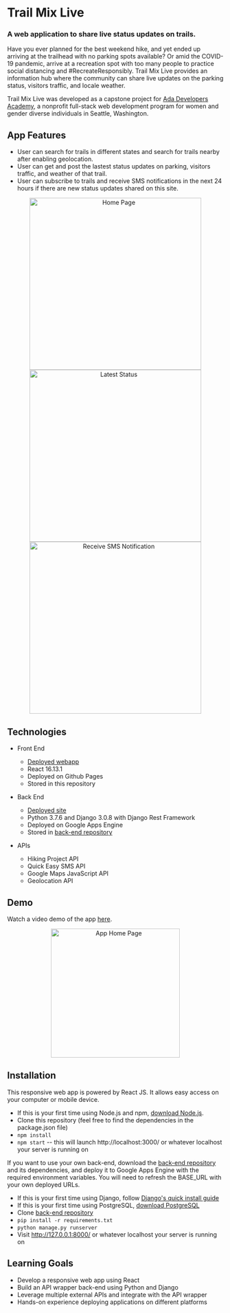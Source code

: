 # Trail Mix Live
### A web application to share live status updates on trails.

Have you ever planned for the best weekend hike, and yet ended up arriving at the trailhead with no parking spots available? Or amid the COVID-19 pandemic, arrive at a recreation spot with too many people to practice social distancing and #RecreateResponsibly. Trail Mix Live provides an information hub where the community can share live updates on the parking status, visitors traffic, and locale weather.

Trail Mix Live was developed as a capstone project for [Ada Developers Academy](https://adadevelopersacademy.org/), a nonprofit full-stack web development program for women and gender diverse individuals in Seattle, Washington.

## App Features
-   User can search for trails in different states and search for trails nearby after enabling geolocation. 
-  User can get and post the lastest status updates on parking, visitors traffic, and weather of that trail.
-  User can subscribe to trails and receive SMS notifications in the next 24 hours if there are new status updates shared on this site.


<p align="center"> 
  <img height="400" src="https://lh3.googleusercontent.com/pw/ACtC-3d5aluy1XH5CVXu6L_voZd9Trk1WBn6UqJH7uAjQHc8WbYi10DaBPyJVNwvqXAPOxv2-A0msgX3Qaj_ZTqZsmXOKky4GXcMf9J_ChlA7GauJss3BePsHFi8ETToreR_kuqw9ilf_6eAMTNr6ZoC6GI=w682-h1396-no?authuser=0" alt="Home Page">
  <img height="400" src="https://lh3.googleusercontent.com/pw/ACtC-3d_VWo7UjrSTGMbtld1N32fXGxOJ_px6APUXC4tquWZ0fs0VJFnFkL9lGcsxfDpg1c-TMJaIR95bB2aVp6_WEF8kduqEe1op7WntJ8U1d_PwDhD1kj-4d7GRgYvq_8kO2L_oDRIDYxTQfksCQA7K6w=w676-h1396-no?authuser=0" alt="Latest Status">
  <img height="400" src="https://lh3.googleusercontent.com/pw/ACtC-3e3D0H5YJqr2I64zwoKucT7TrNLXKESvAQZVhScOCIdNIvFhiDx39rhb8DzS95MMGZfZ9tPYBmD7VpBc8FRnO1nK2TXLUDGJpZim37TxIkrFK-hyqPDt0plbI4VC780TDpD8gjsrMcwlZNq4WDXaLg=w678-h1396-no?authuser=0" alt="Receive SMS Notification">
</p>


## Technologies

  * Front End
    * [Deployed webapp](https://cojenco.github.io/trailmix-live/)
    * React 16.13.1
    * Deployed on Github Pages
    * Stored in this repository
    
  * Back End
    * [Deployed site](https://trailmix-base.wm.r.appspot.com/diamondtrails/)
    * Python 3.7.6 and Django 3.0.8 with Django Rest Framework
    * Deployed on Google Apps Engine
    * Stored in [back-end repository](https://github.com/cojenco/trailmix-be)
    
  * APIs
    * Hiking Project API
    * Quick Easy SMS API
    * Google Maps JavaScript API
    * Geolocation API
    
## Demo
Watch a video demo of the app [here](https://youtu.be/6MQidQ-K06E).
<p align="center" > 
<a href="https://youtu.be/6MQidQ-K06E" > <img height="300" src="https://lh3.googleusercontent.com/pw/ACtC-3cKCeYWbJOijVRuDGkAjN15XTRnliQNsHm3Lgu4ERO8ItD6QF_jBJfj5hjb0EzpxiQLQA79VW4fvW-5dB3RNXHe5uvXfJL_WcF-OrmE8FcuY1b-rahQmkxGjGUpPIb6e9eAaHH5b2e1Kbu4DfTMlZWR=w2520-h1390-no?authuser=0" alt="App Home Page"> </a>
</p>
    
## Installation

This responsive web app is powered by React JS. It allows easy access on your computer or mobile device.

* If this is your first time using Node.js and npm, [download Node.js](https://nodejs.org/en/).
* Clone this repository (feel free to find the dependencies in the package.json file)
* `npm install`
* `npm start` -- this will launch http://localhost:3000/ or whatever localhost your server is running on



If you want to use your own back-end, download the [back-end repository](https://github.com/cojenco/trailmix-be) and its dependencies, and deploy it to Google Apps Engine with the required environment variables. You will need to refresh the BASE_URL with your own deployed URLs.


* If this is your first time using Django, follow [Django's quick install guide](https://docs.djangoproject.com/en/3.0/intro/install/)
* If this is your first time using PostgreSQL, [download PostgreSQL](https://www.postgresql.org/download/)
* Clone [back-end repository](https://github.com/cojenco/trailmix-be)
* `pip install -r requirements.txt`
* `python manage.py runserver`
* Visit http://127.0.0.1:8000/ or whatever localhost your server is running on


## Learning Goals
- Develop a responsive web app using React
- Build an API wrapper back-end using Python and Django
- Leverage multiple external APIs and integrate with the API wrapper
- Hands-on experience deploying applications on different platforms
